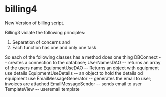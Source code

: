 # billing4
New Version of billing script.

Billing3 violate the following principles:
1. Separation of concerns and
2. Each function has one and only one task

So each of the following classes has a method does one thing
DBConnect -- creates a connection to the database;
UserNamesDAO -- returns an array of the users name 
EquipmentUseDAO -- Returns an object with equipment use details
EquipmentUseDetails -- an object to hold the details od equipment use
EmailMessageGenerator -- generates the email to user; invoices are attached
EmailMessageSender -- sends email to user
TemplateView -- useremail template


